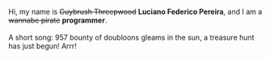 Hi, my name is ~~Guybrush Threepwood~~ **Luciano Federico Pereira**, and I am a ~~wannabe pirate~~ **programmer**.<br><br>A short song: 957 bounty of doubloons gleams in the sun, a treasure hunt has just begun! Arrr!
